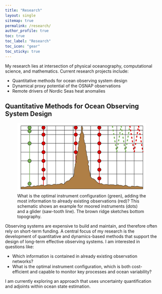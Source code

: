 ```yaml
---
title: "Research"
layout: single
sitemap: true
permalink: /research/
author_profile: true
toc: true
toc_label: "Research"
toc_icon: "gear"
toc_sticky: true
---
```


My research lies at intersection of physical oceanography, computational science, and mathematics. Current research projects include:
- Quantitative methods for ocean observing system design
- Dynamical proxy potential of the OSNAP observations
- Remote drivers of Nordic Seas heat anomalies


## Quantitative Methods for Ocean Observing System Design

<figure>
  <img src="/assets/images/design.png" alt="">
  <figcaption> What is the optimal instrument configuration (green), adding the most information to already existing observations (red)? This schematic shows an example for moored instruments (dots) and a glider (saw-tooth line). The brown ridge sketches bottom topography. </figcaption>
</figure>

Observing systems are expensive to build and maintain, and therefore often rely on short-term funding. 
A central focus of my research is the development of quantitative and dynamics-based methods that support the design of long-term effective observing systems. I am interested in questions like:
- Which information is contained in already existing observation networks? 
- What is the optimal instrument configuration, which is both cost-efficient and capable to monitor key processes and ocean variability?

I am currently exploring an approach that uses uncertainty quantification and adjoints within ocean state estimation.

<!--
<figure>
  <img src="/assets/images/adxxtauv_lt36.png" alt="">
  <figcaption>Sensitivity of Nordic Seas heat content to meridional wind stress. </figcaption>
</figure>

Variability in the poleward progression of ocean heat across the Nordic Seas, from the subpolar North Atlantic towards the Arctic Ocean, has been linked to Arctic sea ice extent, mass loss from the Greenland Ice Sheet, and northwestern European climate. It is not well understood, However, remotely triggered perturbations are usually not further disentangled according to their forcings and regions of origin. 
I compute adjoint sensitivities of Nordic Seas heat content to local and remote atmospheric forcing within the ECCOv4 ocean state estimation framework.

The aim of this chapter is therefore to disentangle local and remote processes that generate upper-ocean heat content anomalies in the Nordic Seas on timescales up to a decade, and identify how atmospheric forcing anomalies in remote regions can generate upper-ocean heat content anomalies in the Nordic Seas. 
However, remotely triggered perturbations are usually not further disentangled according to their forcings and regions of origin. This is partly due to the fact that the employed technique of using correlations does not allow identification of physical causation, only mutual variability. In contrast, adjoint-based sensitivity studies reveal causal chains and dynamical relation- ships among physical variables encoded in the model, and shall be the approach of this work. -->



<!--
## Connecting the OSNAP observations to remote regions 
The first data from the OSNAP (Overturning in the Subpolar North Atlantic Program) array, a recently installed observing system in the subpolar North Atlantic, has provided new insights into volume, heat, and freshwater transports at the latitudes of the array. An important next step is to put the OSNAP observations into a broader spatial and temporal context, answering the key question: Can the OSNAP array inform - or could even serve as a proxy for - unobserved hydrographic and circulation quantities remote from the array? For instance: For Nordic Seas heat content or subsurface temperature close to Greenland's margins?

I quantify the proxy potential of the OSNAP array by means of a novel, dynamics-based technique that uses adjoint modeling and uncertainty quantification within the ECCO (Estimating the Circulation and Climate of the Ocean) state estimation framework.
The novelty consists of two aspects. First, OSNAP's proxy potential is evaluated based purely on dynamical information that is propagated via the equations of motion, as opposed to techniques that are based on statistical inference, e.g., correlations, regression and EOFs. Second, no actual OSNAP measurement values are needed such that OSNAP's proxy potential can be investigated on longer timescales than the 21 months of OSNAP data that are currently available.

Observing systems, such as the OSNAP array and other observational efforts in the Atlantic, are expensive to deploy and maintain, and therefore often rely on short-term funding periods. Our novel method can be used to support the design of an effective, long-term Atlantic observing system, owing to the following features: the method is fundamentally dynamics-based, takes into account data redundancy between observations, and can evaluate not only existing, but also future and hypothetical observing systems.






## The OSNAP array in a broader spatial context

## Ice-ocean interactions: Greenland melt

## Constraints of proxy data on past ocean circulation
-->

